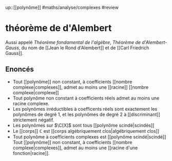 up::[[polynôme]]
#maths/analyse/complexes #review 
# théorème de d'Alembert
Aussi appelé _Théorème fondamental de l'algèbre_, _Théorème de d'Alembert-Gauss_, du nom de [[Jean le Rond d'Alembert]] et de [[Carl Friedrich Gauss]].



## Enoncés

 - Tout [[polynôme]] non constant, à coefficients [[nombre complexe|complexes]], admet au moins une [[racine]] [[nombre complexe|complexe]]
 - Tout polynôme non constant à coefficients réels admet au moins une racine complexe.
 - Les polynômes irréductibles à coefficents réels sont exactement les polynômes de degré 1, et les polynômes de degré 2 à [[discriminant]] strictement négatif.
 - Les polynômes sur $\C[X]$ sont tous [[polynôme scindé|scindés]]
 - Le [[corps]] $\mathbb C$ est [[corps algébriquement clos|algébriquement clos]]
 - Tout polynôme à coefficients complexes est [[polynôme scindé|scindé]]
Tout [[polynôme]] non constant, à coefficients [[nombre complexe|complexes]], admet au moins une [[racine d'une fonction|racine]].

